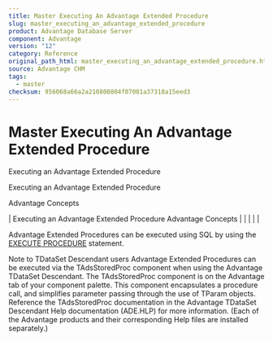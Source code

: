 ```yaml
---
title: Master Executing An Advantage Extended Procedure
slug: master_executing_an_advantage_extended_procedure
product: Advantage Database Server
component: Advantage
version: "12"
category: Reference
original_path_html: master_executing_an_advantage_extended_procedure.htm
source: Advantage CHM
tags:
  - master
checksum: 956068a66a2a210800804f07081a37318a15eed3
---
```


# Master Executing An Advantage Extended Procedure

Executing an Advantage Extended Procedure

Executing an Advantage Extended Procedure

Advantage Concepts

| Executing an Advantage Extended Procedure  Advantage Concepts |  |  |  |  |

Advantage Extended Procedures can be executed using SQL by using the [EXECUTE PROCEDURE](master_execute_procedure.md) statement.

Note to TDataSet Descendant users Advantage Extended Procedures can be executed via the TAdsStoredProc component when using the Advantage TDataSet Descendant. The TAdsStoredProc component is on the Advantage tab of your component palette. This component encapsulates a procedure call, and simplifies parameter passing through the use of TParam objects. Reference the TAdsStoredProc documentation in the Advantage TDataSet Descendant Help documentation (ADE.HLP) for more information. (Each of the Advantage products and their corresponding Help files are installed separately.)
